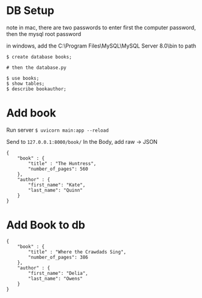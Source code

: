 # DB  Setup
note in mac, there are two passwords to enter
first the computer password, then the mysql root password

in windows, add the C:\Program Files\MySQL\MySQL Server 8.0\bin to path

```
$ create database books;

# then the database.py

$ use books;
$ show tables;
$ describe bookauthor;
```

# Add book

Run server
`$ uvicorn main:app --reload`

Send to `127.0.0.1:8000/book/`
In the Body, add raw -> JSON

```
{
    "book" : {
        "title" : "The Huntress",
        "number_of_pages": 560
    },
    "author" : {
        "first_name": "Kate",
        "last_name": "Quinn"
    }
}
```

# Add Book to db
```
{
    "book" : {
        "title" : "Where the Crawdads Sing",
        "number_of_pages": 386
    },
    "author" : {
        "first_name": "Delia",
        "last_name": "Owens"
    }
}
```